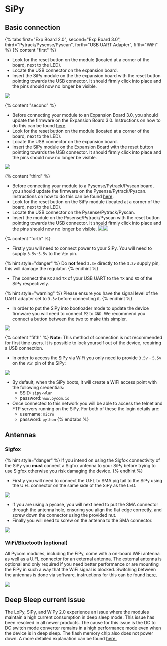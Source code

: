 # SiPy

## Basic connection

{% tabs first="Exp Board 2.0", second="Exp Board 3.0", third="Pytrack/Pysense/Pyscan", forth="USB UART Adapter", fifth="WiFi" %}
{% content "first" %}
* Look for the reset button on the module \(located at a corner of the board, next to the LED\).
* Locate the USB connector on the expansion board.
* Insert the SiPy module on the the expansion board with the reset button pointing towards the USB connector. It should firmly click into place and the pins should now no longer be visible.

![](../../.gitbook/assets/expansion_board_2_sipy.png)

{% content "second" %}
* Before connecting your module to an Expansion Board 3.0, you should update the firmware on the Expansion Board 3.0. Instructions on how to do this can be found [here](../../pytrackpysense/installation/firmware.md).
* Look for the reset button on the module \(located at a corner of the board, next to the LED\).
* Locate the USB connector on the expansion board.
* Insert the SiPy module on the Expansion Board with the reset button pointing towards the USB connector. It should firmly click into place and the pins should now no longer be visible.

![](../../.gitbook/assets/expansion_board_3_sipy.png)

{% content "third" %}
* Before connecting your module to a Pysense/Pytrack/Pyscan board, you should update the firmware on the Pysense/Pytrack/Pyscan. Instructions on how to do this can be found [here](../../pytrackpysense/installation/firmware.md).
* Look for the reset button on the SiPy module \(located at a corner of the board, next to the LED\).
* Locate the USB connector on the Pysense/Pytrack/Pyscan.
* Insert the module on the Pysense/Pytrack/Pyscan with the reset button pointing towards the USB connector. It should firmly click into place and the pins should now no longer be visible. ![](https://blobscdn.gitbook.com/v0/b/gitbook-28427.appspot.com/o/assets%2F-LIfiUlGe6_zTmmvcuEa%2F-LKMXk1KQvBgjpw04I3u%2F-LIqd_e51Wyuw40k6yJv%2FPysense_SiPy.png?generation=1534772077104600&alt=media)![](https://blobscdn.gitbook.com/v0/b/gitbook-28427.appspot.com/o/assets%2F-LIfiUlGe6_zTmmvcuEa%2F-LKMXk1KQvBgjpw04I3u%2F-LIqdauW7rAnQlc-AL07%2FPytrack_SiPy.png?generation=1534772072530754&alt=media)

{% content "forth" %}
* Firstly you will need to connect power to your SiPy. You will need to supply `3.5v`-`5.5v` to the `Vin` pin.

{% hint style="danger" %}
Do **not** feed `3.3v` directly to the `3.3v` supply pin, this will damage the regulator.
{% endhint %}

* The connect the `RX` and `TX` of your USB UART to the `TX` and `RX` of the SiPy respectively.

{% hint style="warning" %}
Please ensure you have the signal level of the UART adapter set to `3.3v` before connecting it.
{% endhint %}

* In order to put the SiPy into bootloader mode to update the device firmware you will need to connect `P2` to `GND`. We recommend you connect a button between the two to make this simpler.

![](../../.gitbook/assets/uart_sipy.png)

{% content "fifth" %}
**Note:** This method of connection is not recommended for first time users. It is possible to lock yourself out of the device, requiring a USB connection.

* In order to access the SiPy via WiFi you only need to provide `3.5v` - `5.5v` on the `Vin` pin of the SiPy:

![](../../.gitbook/assets/bare_sipy.png)

* By default, when the SiPy boots, it will create a WiFi access point with the following credentials:
  * SSID: `sipy-wlan`
  * password: `www.pycom.io`
* Once connected to this network you will be able to access the telnet and FTP servers running on the SiPy. For both of these the login details are:
  * username: `micro`
  * password: `python`
{% endtabs %}

## Antennas

### Sigfox

{% hint style="danger" %}
If you intend on using the Sigfox connectivity of the SiPy you **must** connect a Sigfox antenna to your SiPy before trying to use Sigfox otherwise you risk damaging the device.
{% endhint %}

* Firstly you will need to connect the U.FL to SMA pig tail to the SiPy using the U.FL connector on the same side of the SiPy as the LED.

![](../../.gitbook/assets/sigfox_pigtail_sipy.png)

* If you are using a pycase, you will next need to put the SMA connector through the antenna hole, ensuring you align the flat edge correctly, and screw down the connector using the provided nut.
* Finally you will need to screw on the antenna to the SMA connector.

![](../../.gitbook/assets/sigfox_pigtail_ant_sipy.png)

### WiFi/Bluetooth \(optional\)

All Pycom modules, including the FiPy, come with a on-board WiFi antenna as well as a U.FL connector for an external antenna. The external antenna is optional and only required if you need better performance or are mounting the FiPy in such a way that the WiFi signal is blocked. Switching between the antennas is done via software, instructions for this can be found [here.](../../firmwareapi/pycom/network/wlan.md)

![](../../.gitbook/assets/wifi_pigtail_ant_sipy.png)

## Deep Sleep current issue

The LoPy, SiPy, and WiPy 2.0 experience an issue where the modules maintain a high current consumption in deep sleep mode. This issue has been resolved in all newer products. The cause for this issue is the DC to DC switch mode converter remains in a high performance mode even when the device is in deep sleep. The flash memory chip also does not power down. A more detailed explanation can be found [here.](https://forum.pycom.io/topic/1022/root-causes-of-high-deep-sleep-current)

